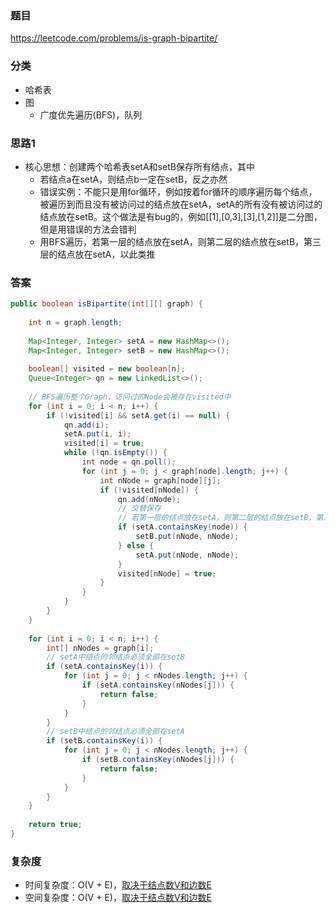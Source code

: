 ### 题目
https://leetcode.com/problems/is-graph-bipartite/

### 分类
* 哈希表
* 图
    * 广度优先遍历(BFS)，队列

### 思路1
* 核心思想：创建两个哈希表setA和setB保存所有结点，其中
    * 若结点a在setA，则结点b一定在setB，反之亦然
    * 错误实例：不能只是用for循环，例如按着for循环的顺序遍历每个结点，被遍历到而且没有被访问过的结点放在setA，setA的所有没有被访问过的结点放在setB。这个做法是有bug的，例如[[1],[0,3],[3],[1,2]]是二分图，但是用错误的方法会错判
    * 用BFS遍历，若第一层的结点放在setA，则第二层的结点放在setB，第三层的结点放在setA，以此类推

### 答案
```java
public boolean isBipartite(int[][] graph) {
    
    int n = graph.length;
    
    Map<Integer, Integer> setA = new HashMap<>();
    Map<Integer, Integer> setB = new HashMap<>();
    
    boolean[] visited = new boolean[n];
    Queue<Integer> qn = new LinkedList<>();
    
    // BFS遍历整个Graph，访问过的Node会被存在visited中
    for (int i = 0; i < n; i++) {
        if (!visited[i] && setA.get(i) == null) {
            qn.add(i);
            setA.put(i, i);
            visited[i] = true;
            while (!qn.isEmpty()) {
                int node = qn.poll();
                for (int j = 0; j < graph[node].length; j++) {
                    int nNode = graph[node][j];
                    if (!visited[nNode]) {
                        qn.add(nNode);
                        // 交替保存
                        // 若第一层的结点放在setA，则第二层的结点放在setB，第三层的结点放在setA，以此类推
                        if (setA.containsKey(node)) {
                            setB.put(nNode, nNode);
                        } else {
                            setA.put(nNode, nNode);
                        }
                        visited[nNode] = true;
                    }
                }
            }
        }
    }
    
    for (int i = 0; i < n; i++) {
        int[] nNodes = graph[i];
        // setA中结点的邻结点必须全部在setB
        if (setA.containsKey(i)) {
            for (int j = 0; j < nNodes.length; j++) {
                if (setA.containsKey(nNodes[j])) {
                    return false;
                }
            }
        }
        // setB中结点的邻结点必须全部在setA
        if (setB.containsKey(i)) {
            for (int j = 0; j < nNodes.length; j++) {
                if (setB.containsKey(nNodes[j])) {
                    return false;
                }
            }
        }
    }
    
    return true;
}
```

### 复杂度
* 时间复杂度：O(V + E)，[取决于结点数V和边数E](https://github.com/HolmesJJ/CS2040S-Data-Structures-and-Algorithms/wiki/Breadth-First-Search(BFS)-and-Depth-First-Search(DFS))
* 空间复杂度：O(V + E)，[取决于结点数V和边数E](https://github.com/HolmesJJ/CS2040S-Data-Structures-and-Algorithms/wiki/Breadth-First-Search(BFS)-and-Depth-First-Search(DFS))
